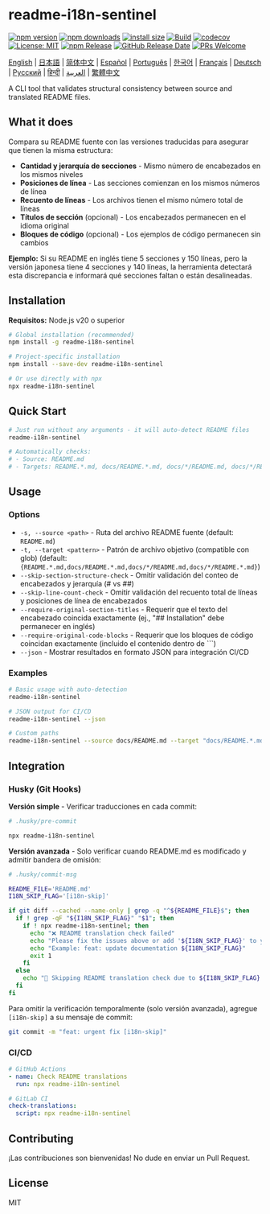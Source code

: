 # readme-i18n-sentinel

[![npm version](https://img.shields.io/npm/v/readme-i18n-sentinel.svg)](https://www.npmjs.com/package/readme-i18n-sentinel)
[![npm downloads](https://img.shields.io/npm/dm/readme-i18n-sentinel.svg)](https://www.npmjs.com/package/readme-i18n-sentinel)
[![install size](https://packagephobia.com/badge?p=readme-i18n-sentinel)](https://packagephobia.com/result?p=readme-i18n-sentinel)
[![Build](https://github.com/sugurutakahashi-1234/readme-i18n-sentinel/actions/workflows/ci-push-main.yml/badge.svg)](https://github.com/sugurutakahashi-1234/readme-i18n-sentinel/actions/workflows/ci-push-main.yml)
[![codecov](https://codecov.io/gh/sugurutakahashi-1234/readme-i18n-sentinel/graph/badge.svg)](https://codecov.io/gh/sugurutakahashi-1234/readme-i18n-sentinel)
[![License: MIT](https://img.shields.io/badge/License-MIT-yellow.svg)](https://opensource.org/licenses/MIT)
[![npm Release](https://github.com/sugurutakahashi-1234/readme-i18n-sentinel/actions/workflows/cd-npm-release.yml/badge.svg)](https://github.com/sugurutakahashi-1234/readme-i18n-sentinel/actions/workflows/cd-npm-release.yml)
[![GitHub Release Date](https://img.shields.io/github/release-date/sugurutakahashi-1234/readme-i18n-sentinel)](https://github.com/sugurutakahashi-1234/readme-i18n-sentinel/releases)
[![PRs Welcome](https://img.shields.io/badge/PRs-welcome-brightgreen.svg)](https://github.com/sugurutakahashi-1234/readme-i18n-sentinel/pulls)

[English](README.md) | [日本語](README.ja.md) | [简体中文](README.zh-CN.md) | [Español](README.es.md) | [Português](README.pt-BR.md) | [한국어](README.ko.md) | [Français](README.fr.md) | [Deutsch](README.de.md) | [Русский](README.ru.md) | [हिन्दी](README.hi.md) | [العربية](README.ar.md) | [繁體中文](README.zh-TW.md)

A CLI tool that validates structural consistency between source and translated README files.

## What it does

Compara su README fuente con las versiones traducidas para asegurar que tienen la misma estructura:
- **Cantidad y jerarquía de secciones** - Mismo número de encabezados en los mismos niveles
- **Posiciones de línea** - Las secciones comienzan en los mismos números de línea
- **Recuento de líneas** - Los archivos tienen el mismo número total de líneas
- **Títulos de sección** (opcional) - Los encabezados permanecen en el idioma original
- **Bloques de código** (opcional) - Los ejemplos de código permanecen sin cambios

**Ejemplo:** Si su README en inglés tiene 5 secciones y 150 líneas, pero la versión japonesa tiene 4 secciones y 140 líneas, la herramienta detectará esta discrepancia e informará qué secciones faltan o están desalineadas.

## Installation

**Requisitos:** Node.js v20 o superior

```bash
# Global installation (recommended)
npm install -g readme-i18n-sentinel

# Project-specific installation
npm install --save-dev readme-i18n-sentinel

# Or use directly with npx
npx readme-i18n-sentinel
```

## Quick Start

```bash
# Just run without any arguments - it will auto-detect README files
readme-i18n-sentinel

# Automatically checks:
# - Source: README.md
# - Targets: README.*.md, docs/README.*.md, docs/*/README.md, docs/*/README.*.md
```

## Usage

### Options

- `-s, --source <path>` - Ruta del archivo README fuente (default: `README.md`)
- `-t, --target <pattern>` - Patrón de archivo objetivo (compatible con glob) (default: `{README.*.md,docs/README.*.md,docs/*/README.md,docs/*/README.*.md}`)
- `--skip-section-structure-check` - Omitir validación del conteo de encabezados y jerarquía (# vs ##)
- `--skip-line-count-check` - Omitir validación del recuento total de líneas y posiciones de línea de encabezados
- `--require-original-section-titles` - Requerir que el texto del encabezado coincida exactamente (ej., "## Installation" debe permanecer en inglés)
- `--require-original-code-blocks` - Requerir que los bloques de código coincidan exactamente (incluido el contenido dentro de ```)
- `--json` - Mostrar resultados en formato JSON para integración CI/CD

### Examples

```bash
# Basic usage with auto-detection
readme-i18n-sentinel

# JSON output for CI/CD
readme-i18n-sentinel --json

# Custom paths
readme-i18n-sentinel --source docs/README.md --target "docs/README.*.md"
```

## Integration

### Husky (Git Hooks)

**Versión simple** - Verificar traducciones en cada commit:
```bash
# .husky/pre-commit

npx readme-i18n-sentinel
```

**Versión avanzada** - Solo verificar cuando README.md es modificado y admitir bandera de omisión:
```bash
# .husky/commit-msg

README_FILE='README.md'
I18N_SKIP_FLAG='[i18n-skip]'

if git diff --cached --name-only | grep -q "^${README_FILE}$"; then
  if ! grep -qF "${I18N_SKIP_FLAG}" "$1"; then
    if ! npx readme-i18n-sentinel; then
      echo "❌ README translation check failed"
      echo "Please fix the issues above or add '${I18N_SKIP_FLAG}' to your commit message to skip this check."
      echo "Example: feat: update documentation ${I18N_SKIP_FLAG}"
      exit 1
    fi
  else
    echo "📖 Skipping README translation check due to ${I18N_SKIP_FLAG} flag"
  fi
fi
```

Para omitir la verificación temporalmente (solo versión avanzada), agregue `[i18n-skip]` a su mensaje de commit:
```bash
git commit -m "feat: urgent fix [i18n-skip]"
```

### CI/CD

```yaml
# GitHub Actions
- name: Check README translations
  run: npx readme-i18n-sentinel

# GitLab CI
check-translations:
  script: npx readme-i18n-sentinel
```

## Contributing

¡Las contribuciones son bienvenidas! No dude en enviar un Pull Request.

## License

MIT